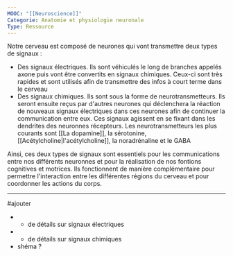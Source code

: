 ```yaml
---
MOOC: "[[Neuroscience]]"
Categorie: Anatomie et physiologie neuronale
Type: Ressource
---
```

Notre cerveau est composé de neurones qui vont transmettre deux types de signaux :
- Des signaux électriques. Ils sont véhiculés le long de branches appelés axone puis vont être convertits en signaux chimiques. Ceux-ci sont très rapides  et sont utilisés afin de transmettre des infos à court terme dans le cerveau
- Des signaux chimiques. Ils sont sous la forme de neurotransmetteurs. Ils seront ensuite reçus par d'autres neurones qui déclenchera la réaction de nouveaux signaux électriques dans ces neurones afin de continuer la communication entre eux. Ces signaux agissent en se fixant dans les dendrites des neuronnes récepteurs. Les neurotransmetteurs les plus courants sont [[La dopamine]], la sérotonine, [[Acétylcholine|l'acétylcholine]], la noradrénaline et le GABA

Ainsi, ces deux types de signaux sont essentiels pour les communications entre nos différents neuronnes et pour la réalisation de nos fontions cognitives et motrices. Ils fonctionnent de manière complémentaire pour permettre l'interaction entre les différentes régions du cerveau et pour coordonner les actions du corps.

---
#ajouter 
- + de détails sur signaux électriques
- + de détails sur signaux chimiques
- shéma ?